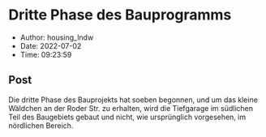 # Dritte Phase des Bauprogramms

- Author: housing_lndw
- Date: 2022-07-02
- Time: 09:23:59

## Post


<p>Die dritte Phase des Bauprojekts hat soeben begonnen, und um das kleine Wäldchen an der Roder Str. zu erhalten, wird die Tiefgarage im südlichen Teil des Baugebiets gebaut und nicht, wie ursprünglich vorgesehen, im nördlichen Bereich. </p>
